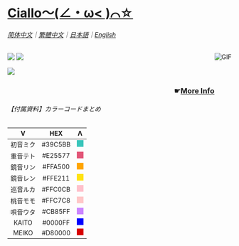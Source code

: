 # [Ciallo～(∠・ω< )⌒☆](https://ciallo.cc/)
###### [简体中文](https://www.gov.cn/)｜[繁體中文](http://big5.www.gov.cn/gate/big5/www.gov.cn/)｜[日本語](https://www.kunaicho.go.jp/)｜[English](https://www.gov.uk/)

<a href='https://www.yuzu-soft.com/'><img height="145rem" align="right" alt="GIF" src="https://images.steamusercontent.com/ugc/1978799724366614584/BBE229BA58B6171E71D2D05800A79BF1B131A515/?imw=5000&imh=5000&ima=fit&impolicy=Letterbox&imcolor=%23000000&letterbox=false" /></a>

<a href="https://github.com/anuraghazra/github-readme-stats"><img height="145rem" src="https://github-readme-stats.vercel.app/api/?username=Shameimaru-Ayaya&show_icons=true&title_color=39c5bb&icon_color=39c5bb&rank_icon=percentile&locale=cn&include_all_commits=true"></a>
<a href="https://github.com/anuraghazra/github-readme-stats"><img height="145rem" src="https://github-readme-stats.vercel.app/api/top-langs?username=Shameimaru-Ayaya&layout=compact&title_color=39c5bb&hide=jupyter%20notebook&langs_count=8&size_weight=0.1&count_weight=0.9&locale=cn"></a>

<a href="https://github.com/Ashutosh00710/github-readme-activity-graph/"><img height="203rem" src="https://github-readme-activity-graph.vercel.app/graph?username=Shameimaru-Ayaya&color=e25577&line=e25577&point=e25577&days=60"></a>
### <p align="right">☛<a href="https://shameimaru-ayaya.github.io/">More Info</a></p>

###### 【付属資料】カラーコードまとめ
| V | HEX | Λ |
|:---:|:---:|:---:|
| 初音ミク | \#39C5BB | <img src="./colors/39C5BB.png" alt="#39C5BB" height="15px"> |
| 重音テト | \#E25577 | <img src="./colors/E25577.png" alt="#E25577" height="15px"> |
| 鏡音リン | \#FFA500 | <img src="./colors/FFA500.png" alt="#FFA500" height="15px"> |
| 鏡音レン | \#FFE211 | <img src="./colors/FFE211.png" alt="#FFE211" height="15px"> |
| 巡音ルカ | \#FFC0CB | <img src="./colors/FFC0CB.png" alt="#FFC0CB" height="15px"> |
| 桃音モモ | \#FFC7C8 | <img src="./colors/FFC7C8.png" alt="#FFC7C8" height="15px"> |
| 唄音ウタ | \#CB85FF | <img src="./colors/CB85FF.png" alt="#CB85FF" height="15px"> |
| KAITO | \#0000FF | <img src="./colors/0000FF.png" alt="#0000FF" height="15px"> |
| MEIKO | \#D80000 | <img src="./colors/D80000.png" alt="#D80000" height="15px"> |
